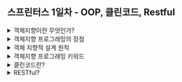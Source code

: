 ## 스프린터스 1일차 - OOP, 클린코드, Restful
<details>
<summary>객체지향이란 무엇인가?</summary>
<div markdown="1">

프로그램을 코드의 순차적 진행으로 보았던 절차지향적 전통적 프로그래밍에서 벗어나, 객체라는 기본단위로 나누고 
객체들간의 상호 작용으로 문제를 해결하는 프로그래밍 패러다임을 객체지향 프로그래밍이라고 합니다.
</div>
</details>
<details>
<summary>객체지향 프로그래밍의 장점</summary>
<div markdown="1">
객체 지향 프로그래밍의 장점은 크게 2가지, 빠른 생산성과 쉬운 모델링에 있다고 생각합니다.
코드의 재사용성을 통해서, 쉽고 빠른 유지보수와 생산성을 가지고 있으며, 현실 세계와 비슷하기 때문에 모델링 설계에도 용이합니다.
</div>
</details>
<details>
<summary>객체 지향적 설계 원칙</summary>
<div markdown="1">
객체 지향적 설계 원칙은 SOLID라고도 불리는 설계 원칙입니다. 
먼저 S는 단일 책임 원칙을 말하며, 한 클래스에서는 하나의 책임, 즉 기능만을 구현해야 한다는 뜻입니다.
O는 개방-폐쇄 원칙을 말하며 소프트웨어 엔티티는 확장에 대해서는 열려있어야 하지만, 변경에 있어서는 닫혀있어야 한다는 뜻입니다.
L은 리스코프 치환 원칙으로 상위 타입의 객체를 하위 타입의 객체로 치환해도, 상위 타입을 사용하는 프로그램은 정상적으로 동작해야 한다는 것입니다.
I는 인터페이스 분리원칙으로 여러개의 구체적인 인터페이스가 하나의 일반적인 목적의 인터페이스보다 낫다는 뚯으로, 사용하지 않는 메소드에는 의존하면 안된다라는 뜻입니다.
D는 의존 역전 원칙으로 객체는 저수준 모듈보다 고수준 모듈에 의존해야 한다는 뜻으로 고수준 모듈인 즉, 추상적인 객체(추상 클래스나 인터페이스)에 의존해야 한다는 의미입니다.

</div>
</details>
<details>
<summary>객체지향 프로그래밍 키워드</summary>
<div markdown="1">
객체지향 프로그래밍은 추상화, 캡슐화, 상속, 다형성이라는 4가지 특징 키워드를 가지고 있습니다.
추상화는 객체의 공통적인 특징을 추출해 파악하는 것이며, 캡슐화는 접근 지정자를 통해서 정보를 은닉할 수 있게 합니다.
샹속은 상위 클래스 특성을 하위 클래스에서 물려받아 재사용이 가능하고, 하위 클래스에서는 필요한 특성을 추가하여 확장해 사용하는 것입니다.
다형성은 하나의 메서드나 클래스가 있을 때 다양한 동작을 가능하게 하는 것입니다.
</div>
</details>
<details>
<summary>클린코드란?</summary>
<div markdown="1">
클린코드라 함은 별도의 주석이나 설명없이, 누가 이 코드를 보든, 언제 이 코드를 보든 명쾌하게 코드 그 자체로 이해될 수 있는 코드라고 생각합니다.
이를 위해서는 이름 그 자체로 이해가능한 쉬운 단어를 사용하고, 함수는 1개의 기능만 구현하게 할 수 있도록 동사로 기능을 명확히 표시해야 합니다.
꼭 필요한 주석만 사용하는 것도 클린코드에서 중요한 부분이라고 생각합니다. 
</div>
</details>
<details>
<summary>RESTful?</summary>
<div markdown="1">
RESTful 의미는 REST API의 설계 의도를 명확하게 지킨 API를 말합니다.
이를 위해서 각 구성요소의 역할이 완벽하게 분리될 수 있게, 특히 URI를 슬래시를 통한 계층관계 표시로 명확하게, 가독성이 있게 구성해야 하며, 명사 위주로 설계해야 합니다.
** 답변 좀 더 수정필요..
</div>
</details>
